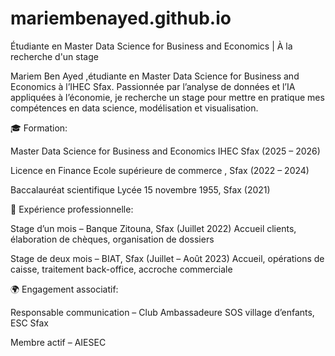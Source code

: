 # mariembenayed.github.io
Étudiante en Master Data Science for Business and Economics  | À la recherche d'un stage

Mariem Ben Ayed ,étudiante en Master Data Science for Business and Economics à l’IHEC Sfax. Passionnée par l’analyse de données et l’IA appliquées à l’économie, je recherche un stage pour mettre en pratique mes compétences en data science, modélisation et visualisation.

🎓 Formation:

Master Data Science for Business and Economics
IHEC Sfax (2025 – 2026)

Licence en Finance
Ecole supérieure de commerce , Sfax (2022 – 2024)

Baccalauréat scientifique
Lycée 15 novembre 1955, Sfax (2021)

💼 Expérience professionnelle:

Stage d’un mois – Banque Zitouna, Sfax (Juillet 2022)
Accueil clients, élaboration de chèques, organisation de dossiers

Stage de deux mois – BIAT, Sfax (Juillet – Août 2023)
Accueil, opérations de caisse, traitement back-office, accroche commerciale

🌍 Engagement associatif:

Responsable communication – Club Ambassadeure SOS village d’enfants, ESC Sfax

Membre actif – AIESEC

